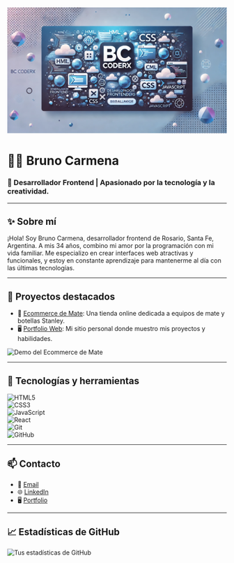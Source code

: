 # ![Banner](https://raw.githubusercontent.com/BrunoCarmena/BrunoCarmena/refs/heads/main/DALL%C2%B7E%202024-11-28%2014.07.29%20-%20Un%20banner%20profesional%20para%20un%20desarrollador%20frontend%20llamado%20BC%20CoderX%2C%20con%20tipograf%C3%ADa%20tridimensional%20destacada.%20Fondo%20con%20un%20degradado%20suave%20en%20tonos.webp)

# 👨‍💻 Bruno Carmena

### 🌟 Desarrollador Frontend | Apasionado por la tecnología y la creatividad.

---

## ✨ Sobre mí

¡Hola! Soy Bruno Carmena, desarrollador frontend de Rosario, Santa Fe, Argentina. A mis 34 años, combino mi amor por la programación con mi vida familiar. Me especializo en crear interfaces web atractivas y funcionales, y estoy en constante aprendizaje para mantenerme al día con las últimas tecnologías.

---

## 🚀 Proyectos destacados

- 🛒 [Ecommerce de Mate](https://github.com/tu_usuario/ecommerce-mate): Una tienda online dedicada a equipos de mate y botellas Stanley.  
- 🖥️ [Portfolio Web](https://github.com/tu_usuario/portfolio-web): Mi sitio personal donde muestro mis proyectos y habilidades.  

![Demo del Ecommerce de Mate](https://media.giphy.com/media/tu_gif_url/giphy.gif)

---

## 🔧 Tecnologías y herramientas

![HTML5](https://img.shields.io/badge/HTML5-E34F26?style=flat&logo=html5&logoColor=white)  
![CSS3](https://img.shields.io/badge/CSS3-1572B6?style=flat&logo=css3&logoColor=white)  
![JavaScript](https://img.shields.io/badge/JavaScript-F7DF1E?style=flat&logo=javascript&logoColor=black)  
![React](https://img.shields.io/badge/React-61DAFB?style=flat&logo=react&logoColor=black)  
![Git](https://img.shields.io/badge/Git-F05032?style=flat&logo=git&logoColor=white)  
![GitHub](https://img.shields.io/badge/GitHub-181717?style=flat&logo=github&logoColor=white)

---

## 📫 Contacto

- 💌 [Email](mailto:bruno.s.carmena25@gmail.com)  
- 🌐 [LinkedIn](https://linkedin.com/in/bruno-carmena-25bb85277)  
- 🖥️ [Portfolio](https://tusitio.com)  

---

## 📈 Estadísticas de GitHub

![Tus estadísticas de GitHub](https://github-readme-stats.vercel.app/api?username=tu_usuario&show_icons=true&theme=radical)  


